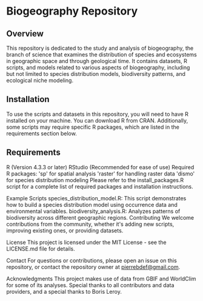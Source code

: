 # Biogeography Repository
## Overview
This repository is dedicated to the study and analysis of biogeography, the branch of science that examines the distribution of species and ecosystems in geographic space and through geological time. It contains datasets, R scripts, and models related to various aspects of biogeography, including but not limited to species distribution models, biodiversity patterns, and ecological niche modeling.

## Installation
To use the scripts and datasets in this repository, you will need to have R installed on your machine. You can download R from CRAN. Additionally, some scripts may require specific R packages, which are listed in the requirements section below.

## Requirements
R (Version 4.3.3 or later)
RStudio (Recommended for ease of use)
Required R packages:
  'sp' for spatial analysis
  'raster' for handling raster data
  'dismo' for species distribution modeling
Please refer to the install_packages.R script for a complete list of required packages and installation instructions.

Example Scripts
species_distribution_model.R: This script demonstrates how to build a species distribution model using occurrence data and environmental variables.
biodiversity_analysis.R: Analyzes patterns of biodiversity across different geographic regions.
Contributing
We welcome contributions from the community, whether it's adding new scripts, improving existing ones, or providing datasets.

License
This project is licensed under the MIT License - see the LICENSE.md file for details.

Contact
For questions or contributions, please open an issue on this repository, or contact the repository owner at pierrebdef@gmail.com.

Acknowledgments
This project makes use of data from GBIF and WorldClim for some of its analyses.
Special thanks to all contributors and data providers, and a special thanks to Boris Leroy.
